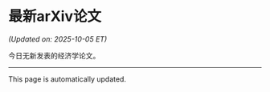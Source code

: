 # 最新arXiv论文

<!-- ARXIV_PAPERS_START -->
*(Updated on: 2025-10-05 ET)*

今日无新发表的经济学论文。
<!-- ARXIV_PAPERS_END -->

---
This page is automatically updated.
